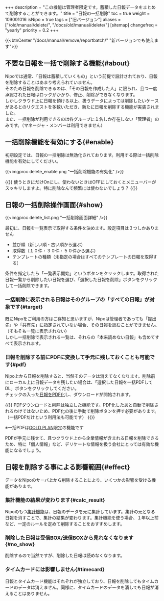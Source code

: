 +++
description = "この機能は管理者限定です。蓄積した日報データをまとめて削除することができます。"
title = "日報の一括削除"
toc = true
weight = 109001016
isNipo = true
tags = ["旧バージョン"]
aliases = ["/old/manual/delete/", "/docs/old/manual/delete/"]
[sitemap]
  changefreq = "yearly"
  priority = 0.2
+++

{{<btnCenter "/docs/manual/remove/reportbatch/" "新バージョンでも使えます">}}

## 不要な日報を一括で削除する機能{#about}

Nipoでは通常、「日報は蓄積していくもの」という前提で設計されており、日報を削除することはあまり考えられていません。  
そのため日報を削除できるのは、「その日報を作成した人」に限られ、且つ一度承認された日報はロックがかかり、修正、削除ができなくなります。  
しかしクラウド上に日報を預ける以上、扱うデータによっては削除したいケースがあるとのリクエストを多数いただき、新たに日報を削除する機能が実装されました。  
また、一括削除が利用できるのは各グループに１名しか存在しない「管理者」のみです。（マネージャ・メンバーは利用できません）  

## 一括削除機能を有効にする{#enable}

初期設定では、日報の一括削除は無効化されております。利用する際は一括削除機能を有効にしてください。

{{<imgproc delete_enable.png "一括削除機能の有効化" />}}

{{<alice pos="left" icon="default">}}
使うときにだけOnにし、使わないときはOFFにしておくとメニューバーがスッキリしますよ。特に削除なんて頻繁には使わないでしょう？
{{</alice>}}

## 日報の一括削除操作画面{#show}

{{<imgproc delete_list.png "一括削除画面詳細" />}}

最初に、日報を一覧表示で取得する条件を決めます。設定項目は３つしかありません

- 並び順（新しい順・古い順から選ぶ）
- 取得数（１０件・３０件・５０件から選ぶ）
- テンプレートの種類（未指定の場合はすべてのテンプレートの日報を取得する）

条件を指定したら「一覧表示開始」というボタンをクリックします。取得された日報一覧から削除したい日報を選び、「選択した日報を削除」ボタンをクリックして一括削除できます。

### 一括削除に表示される日報はそのグループの「すべての日報」が対象です{#target}

既にNipoをご利用の方はご存知と思いますが、Nipoは管理者であっても「提出先」や「共有先」に指定されていない場合、その日報を読むことができません。（そもそも一覧に表示されない）  
しかし一括削除で表示される一覧は、それらの「本来読めない日報」も含めてすべて表示されます。

### 日報を削除する前にPDFに変換して手元に残しておくことも可能です{#pdf}

Nipo上から日報を削除すると、当然そのデータは消えてなくなります。削除前にローカル上に日報データを残したい場合は、「選択した日報を一括PDFしてDL」ボタンをクリックしてください。  
チェックの入った[日報をPDF化](/docs/old/manual/pdf/)し、ダウンロードが開始されます。

{{<alice pos="right" icon="default">}}
PDFダウンロードと削除は独立した機能です。PDF化したあと自動で削除されるわけではないため、PDF化の後に手動で削除ボタンを押す必要があります。（一括PDFだけという利用法も可能です）
{{</alice>}}

※一括PDFは[GOLD PLAN](/docs/old/system/price/)限定の機能です

PDFが手元に残せて、且つクラウド上から企業情報が含まれる日報を削除できるため、特に「個人情報」など、デリケートな情報を扱う会社にとっては有効な機能になるでしょう。

## 日報を削除する事による影響範囲{#effect}

データをNipoのサーバ上から削除することにより、いくつかの影響を受ける機能があります。

### 集計機能の結果が変わります{#calc_result}

Nipoのもつ[集計機能](/docs/old/manual/analytics/)は、日報のデータを元に集計しています。集計の元となる日報を消すことで、集計の結果が変わります。集計機能を使う場合、１年以上前など、一定のルールを定めて削除することをおすすめします。

### 削除した日報は受信BOX/送信BOXから見れなくなります{#no_show}

削除するので当然ですが、削除した日報は読めなくなります。

### タイムカードには影響しません{#timecard}

日報とタイムカード機能はそれぞれが独立しており、日報を削除してもタイムカードのデータは消えません。同様に、タイムカードのデータを消しても日報が消えることはありません。
